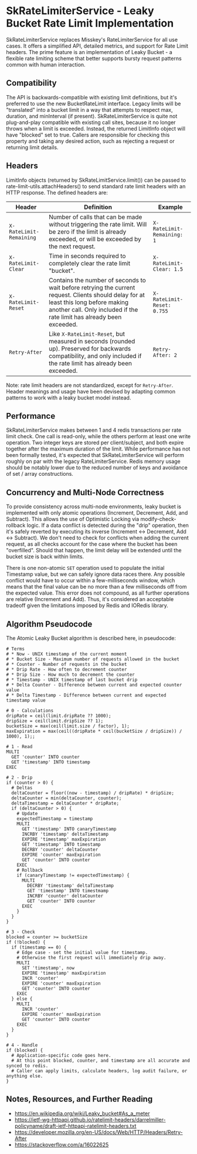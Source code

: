 # SkRateLimiterService - Leaky Bucket Rate Limit Implementation

SkRateLimiterService replaces Misskey's RateLimiterService for all use cases.
It offers a simplified API, detailed metrics, and support for Rate Limit headers.
The prime feature is an implementation of Leaky Bucket - a flexible rate limiting scheme that better supports bursty request patterns common with human interaction.

## Compatibility

The API is backwards-compatible with existing limit definitions, but it's preferred to use the new BucketRateLimit interface.
Legacy limits will be "translated" into a bucket limit in a way that attempts to respect max, duration, and minInterval (if present).
SkRateLimiterService is quite not plug-and-play compatible with existing call sites, because it no longer throws when a limit is exceeded.
Instead, the returned LimitInfo object will have "blocked" set to true.
Callers are responsible for checking this property and taking any desired action, such as rejecting a request or returning limit details.

## Headers

LimitInfo objects (returned by SkRateLimitService.limit()) can be passed to rate-limit-utils.attachHeaders() to send standard rate limit headers with an HTTP response.
The defined headers are:

| Header                  | Definition                                                                                                                                                                                                     | Example                    |
|-------------------------|----------------------------------------------------------------------------------------------------------------------------------------------------------------------------------------------------------------|----------------------------|
| `X-RateLimit-Remaining` | Number of calls that can be made without triggering the rate limit. Will be zero if the limit is already exceeded, or will be exceeded by the next request.                                                    | `X-RateLimit-Remaining: 1` |
| `X-RateLimit-Clear`     | Time in seconds required to completely clear the rate limit "bucket".                                                                                                                                          | `X-RateLimit-Clear: 1.5`   |
| `X-RateLimit-Reset`     | Contains the number of seconds to wait before retrying the current request. Clients should delay for at least this long before making another call. Only included if the rate limit has already been exceeded. | `X-RateLimit-Reset: 0.755` |
| `Retry-After`           | Like `X-RateLimit-Reset`, but measured in seconds (rounded up). Preserved for backwards compatibility, and only included if the rate limit has already been exceeded.                                          | `Retry-After: 2`           |

Note: rate limit headers are not standardized, except for `Retry-After`.
Header meanings and usage have been devised by adapting common patterns to work with a leaky bucket model instead.

## Performance

SkRateLimiterService makes between 1 and 4 redis transactions per rate limit check.
One call is read-only, while the others perform at least one write operation.
Two integer keys are stored per client/subject, and both expire together after the maximum duration of the limit.
While performance has not been formally tested, it's expected that SkRateLimiterService will perform roughly on par with the legacy RateLimiterService.
Redis memory usage should be notably lower due to the reduced number of keys and avoidance of set / array constructions.

## Concurrency and Multi-Node Correctness

To provide consistency across multi-node environments, leaky bucket is implemented with only atomic operations (Increment, Decrement, Add, and Subtract).
This allows the use of Optimistic Locking via modify-check-rollback logic.
If a data conflict is detected during the "drip" operation, then it's safely reverted by executing its inverse (Increment <-> Decrement, Add <-> Subtract).
We don't need to check for conflicts when adding the current request, as all checks account for the case where the bucket has been "overfilled".
Should that happen, the limit delay will be extended until the bucket size is back within limits.

There is one non-atomic `SET` operation used to populate the initial Timestamp value, but we can safely ignore data races there.
Any possible conflict would have to occur within a few-milliseconds window, which means that the final value can be no more than a few milliseconds off from the expected value.
This error does not compound, as all further operations are relative (Increment and Add).
Thus, it's considered an acceptable tradeoff given the limitations imposed by Redis and IORedis library.

## Algorithm Pseudocode

The Atomic Leaky Bucket algorithm is described here, in pseudocode:

```
# Terms
# * Now - UNIX timestamp of the current moment
# * Bucket Size - Maximum number of requests allowed in the bucket
# * Counter - Number of requests in the bucket
# * Drip Rate - How often to decrement counter
# * Drip Size - How much to decrement the counter
# * Timestamp - UNIX timestamp of last bucket drip
# * Delta Counter - Difference between current and expected counter value
# * Delta Timestamp - Difference between current and expected timestamp value 

# 0 - Calculations
dripRate = ceil(limit.dripRate ?? 1000);
dripSize = ceil(limit.dripSize ?? 1);
bucketSize = max(ceil(limit.size / factor), 1);
maxExpiration = max(ceil((dripRate * ceil(bucketSize / dripSize)) / 1000), 1);;

# 1 - Read
MULTI
  GET 'counter' INTO counter
  GET 'timestamp' INTO timestamp
EXEC

# 2 - Drip
if (counter > 0) {
  # Deltas
  deltaCounter = floor((now - timestamp) / dripRate) * dripSize;
  deltaCounter = min(deltaCounter, counter);
  deltaTimestamp = deltaCounter * dripRate;
  if (deltaCounter > 0) {
    # Update
    expectedTimestamp = timestamp
    MULTI
      GET 'timestamp' INTO canaryTimestamp
      INCRBY 'timestamp' deltaTimestamp
      EXPIRE 'timestamp' maxExpiration
      GET 'timestamp' INTO timestamp
      DECRBY 'counter' deltaCounter
      EXPIRE 'counter' maxExpiration
      GET 'counter' INTO counter
    EXEC
    # Rollback
    if (canaryTimestamp != expectedTimestamp) {
      MULTI
        DECRBY 'timestamp' deltaTimestamp
        GET 'timestamp' INTO timestmamp
        INCRBY 'counter' deltaCounter
        GET 'counter' INTO counter
      EXEC
    }
  }
}

# 3 - Check
blocked = counter >= bucketSize
if (!blocked) {
  if (timestamp == 0) {
    # Edge case - set the initial value for timestamp.
    # Otherwise the first request will immediately drip away.
    MULTI
      SET 'timestamp', now
      EXPIRE 'timestamp' maxExpiration
      INCR 'counter'
      EXPIRE 'counter' maxExpiration
      GET 'counter' INTO counter
    EXEC
  } else {
    MULTI
      INCR 'counter'
      EXPIRE 'counter' maxExpiration
      GET 'counter' INTO counter
    EXEC
  }
}

# 4 - Handle
if (blocked) {
  # Application-specific code goes here.
  # At this point blocked, counter, and timestamp are all accurate and synced to redis.
  # Caller can apply limits, calculate headers, log audit failure, or anything else.
}
```

## Notes, Resources, and Further Reading

* https://en.wikipedia.org/wiki/Leaky_bucket#As_a_meter
* https://ietf-wg-httpapi.github.io/ratelimit-headers/darrelmiller-policyname/draft-ietf-httpapi-ratelimit-headers.txt
* https://developer.mozilla.org/en-US/docs/Web/HTTP/Headers/Retry-After
* https://stackoverflow.com/a/16022625
